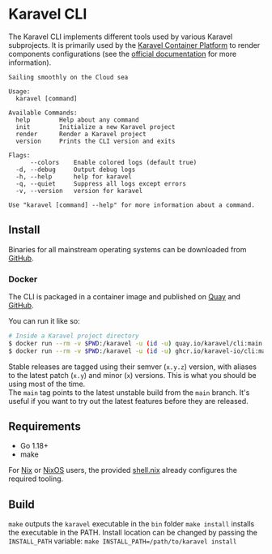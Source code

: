 # Karavel CLI

The Karavel CLI implements different tools used by various Karavel subprojects. It is primarily used by the [Karavel Container Platform]
to render components configurations (see the [official documentation](https://platform.karavel.io/cli/) for more information).

```
Sailing smoothly on the Cloud sea

Usage:
  karavel [command]

Available Commands:
  help        Help about any command
  init        Initialize a new Karavel project
  render      Render a Karavel project
  version     Prints the CLI version and exits

Flags:
      --colors    Enable colored logs (default true)
  -d, --debug     Output debug logs
  -h, --help      help for karavel
  -q, --quiet     Suppress all logs except errors
  -v, --version   version for karavel

Use "karavel [command] --help" for more information about a command.
```

## Install

Binaries for all mainstream operating systems can be downloaded from [GitHub](https://github.com/karavel-io/cli/releases).

### Docker

The CLI is packaged in a container image and published on [Quay](https://quay.io/karavel/cli) and [GitHub](https://github.com/karavel-io/cli/pkgs/container/cli).

You can run it like so:

```bash
# Inside a Karavel project directory
$ docker run --rm -v $PWD:/karavel -u (id -u) quay.io/karavel/cli:main render
$ docker run --rm -v $PWD:/karavel -u (id -u) ghcr.io/karavel-io/cli:main render
```

Stable releases are tagged using their semver (`x.y.z`) version, with aliases to the latest patch (`x.y`) and minor (`x`) versions.
This is what you should be using most of the time.  
The `main` tag points to the latest unstable build from the `main` branch. It's useful if you want to try out the latest
features before they are released.

## Requirements

- Go 1.18+
- make

For [Nix] or [NixOS] users, the provided [shell.nix](shell.nix) already configures the required tooling.

## Build

`make` outputs the `karavel` executable in the `bin` folder
`make install` installs the executable in the PATH. Install location can be changed by passing the `INSTALL_PATH` variable:
`make INSTALL_PATH=/path/to/karavel install`

[karavel container platform]: https://platform.karavel.io
[nix]: https://nixos.org/explore.html
[nixos]: https://nixos.org
